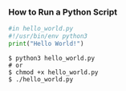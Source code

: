 ### How to Run a Python Script

```python
#in hello_world.py
#!/usr/bin/env python3
print("Hello World!")
```

```shell
$ python3 hello_world.py
# or
$ chmod +x hello_world.py
$ ./hello_world.py
```
